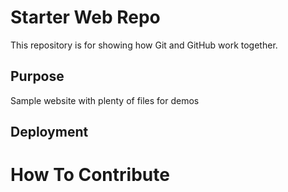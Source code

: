 # Starter Web Repo

This repository is for showing how Git and GitHub work together.

## Purpose

Sample website with plenty of files for demos

## Deployment 

# How To Contribute